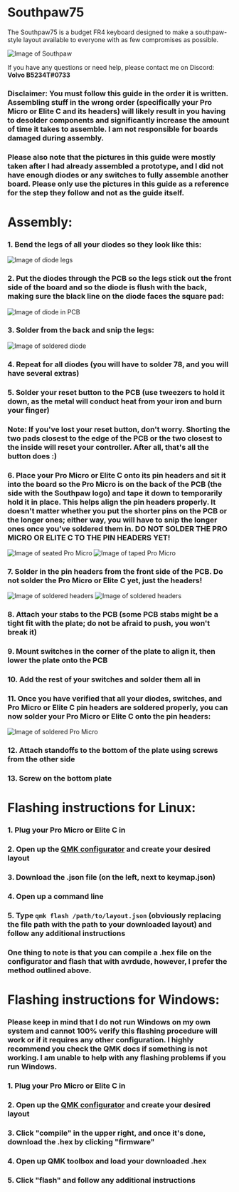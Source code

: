 # Southpaw75

The Southpaw75 is a budget FR4 keyboard designed to make a southpaw-style layout available to everyone with as few compromises as possible.

![Image of Southpaw](Pictures/southpaw75.jpg)

If you have any questions or need help, please contact me on Discord: **Volvo B5234T#0733**

### Disclaimer: You must follow this guide in the order it is written. Assembling stuff in the wrong order (specifically your Pro Micro or Elite C and its headers) will likely result in you having to desolder components and significantly increase the amount of time it takes to assemble. I am not responsible for boards damaged during assembly.

### Please also note that the pictures in this guide were mostly taken after I had already assembled a prototype, and I did not have enough diodes or any switches to fully assemble another board. Please only use the pictures in this guide as a reference for the step they follow and not as the guide itself.

# Assembly:
### 1. Bend the legs of all your diodes so they look like this:
![Image of diode legs](Pictures/IMG_20200803_122756.jpg)
### 2. Put the diodes through the PCB so the legs stick out the front side of the board and so the diode is flush with the back, making sure the black line on the diode faces the square pad:
![Image of diode in PCB](Pictures/IMG_20200803_122934.jpg)
### 3. Solder from the back and snip the legs:
![Image of soldered diode](Pictures/IMG_20200803_123253.jpg)
### 4. Repeat for all diodes (you will have to solder 78, and you will have several extras)
### 5. Solder your reset button to the PCB (use tweezers to hold it down, as the metal will conduct heat from your iron and burn your finger)
### Note: If you've lost your reset button, don't worry. Shorting the two pads closest to the edge of the PCB or the two closest to the inside will reset your controller. After all, that's all the button does :)
### 6. Place your Pro Micro or Elite C onto its pin headers and sit it into the board so the Pro Micro is on the back of the PCB (the side with the Southpaw logo) and tape it down to temporarily hold it in place. This helps align the pin headers properly. It doesn't matter whether you put the shorter pins on the PCB or the longer ones; either way, you will have to snip the longer ones once you've soldered them in. **DO NOT SOLDER THE PRO MICRO OR ELITE C TO THE PIN HEADERS YET!**
![Image of seated Pro Micro](Pictures/IMG_20200803_123609.jpg)
![Image of taped Pro Micro](Pictures/IMG_20200803_123709.jpg)
### 7. Solder in the pin headers from the front side of the PCB. **Do not solder the Pro Micro or Elite C yet, just the headers!**
![Image of soldered headers](Pictures/IMG_20200803_124049.jpg)
![Image of soldered headers](Pictures/IMG_20200803_124118.jpg)
### 8. Attach your stabs to the PCB (some PCB stabs might be a tight fit with the plate; do not be afraid to push, you won't break it)
### 9. Mount switches in the corner of the plate to align it, then lower the plate onto the PCB
### 10. Add the rest of your switches and solder them all in
### 11. Once you have verified that all your diodes, switches, and Pro Micro or Elite C pin headers are soldered properly, you can now solder your Pro Micro or Elite C onto the pin headers:
![Image of soldered Pro Micro](Pictures/IMG_20200803_125247.jpg)
### 12. Attach standoffs to the bottom of the plate using screws from the other side
### 13. Screw on the bottom plate
# Flashing instructions for Linux:
### 1. Plug your Pro Micro or Elite C in
### 2. Open up the [QMK configurator](https://config.qmk.fm/#/southpaw75/LAYOUT) and create your desired layout
### 3. Download the .json file (on the left, next to keymap.json)
### 4. Open up a command line
### 5. Type ```qmk flash /path/to/layout.json``` (obviously replacing the file path with the path to your downloaded layout) and follow any additional instructions
### One thing to note is that you can compile a .hex file on the configurator and flash that with avrdude, however, I prefer the method outlined above.
# Flashing instructions for Windows:
### Please keep in mind that I do not run Windows on my own system and cannot 100% verify this flashing procedure will work or if it requires any other configuration. I highly recommend you check the QMK docs if something is not working. I am unable to help with any flashing problems if you run Windows.
### 1. Plug your Pro Micro or Elite C in
### 2. Open up the [QMK configurator](https://config.qmk.fm/#/southpaw75/LAYOUT) and create your desired layout
### 3. Click "compile" in the upper right, and once it's done, download the .hex by clicking "firmware"
### 4. Open up QMK toolbox and load your downloaded .hex
### 5. Click "flash" and follow any additional instructions
